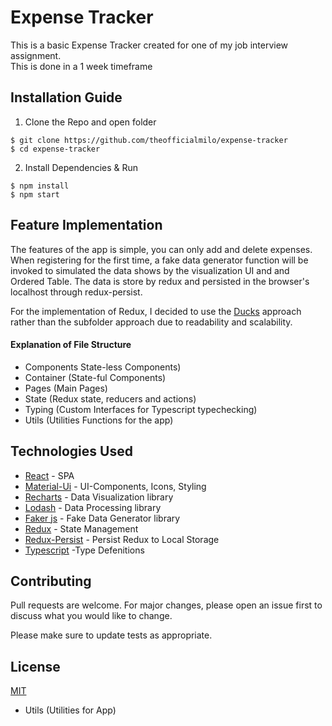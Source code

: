 # Expense Tracker

This is a basic Expense Tracker created for one of my job interview assignment.\
This is done in a 1 week timeframe

## Installation Guide
1) Clone the Repo and open folder
```
$ git clone https://github.com/theofficialmilo/expense-tracker
$ cd expense-tracker
```
2) Install Dependencies & Run
```
$ npm install
$ npm start
```
## Feature Implementation
The features of the app is simple, you can only add and delete expenses. When registering for the first time, a fake data generator function will be invoked to simulated the data shows by the visualization UI and and Ordered Table.
The data is store by redux and persisted in the browser's localhost through redux-persist.

For the implementation of Redux, I decided to use the [Ducks](https://github.com/erikras/ducks-modular-redux) approach rather than the subfolder approach due to readability and scalability. 

#### Explanation of File Structure
- Components State-less Components)
- Container (State-ful Components)
- Pages (Main Pages)
- State (Redux state, reducers and actions)
- Typing (Custom Interfaces for Typescript typechecking)
- Utils (Utilities Functions for the app)
 

## Technologies Used
- [React](https://reactjs.org/) - SPA
- [Material-Ui](https://material-ui.com/) - UI-Components, Icons, Styling
- [Recharts](https://recharts.org/en-US/) - Data Visualization library
- [Lodash](https://lodash.com/) - Data Processing library
- [Faker js](https://github.com/marak/Faker.js/) - Fake Data Generator library
- [Redux](https://redux.js.org/) - State Management
- [Redux-Persist](https://redux-saga.js.org/) - Persist Redux to Local Storage
- [Typescript](https://www.typescriptlang.org/) -Type Defenitions


## Contributing
Pull requests are welcome. For major changes, please open an issue first to discuss what you would like to change.

Please make sure to update tests as appropriate.

## License
[MIT](https://choosealicense.com/licenses/mit/)
- Utils (Utilities for App)
